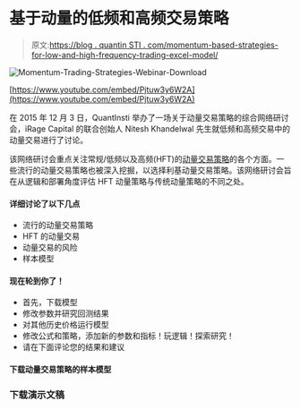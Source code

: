 # 基于动量的低频和高频交易策略

> 原文:[https://blog . quantin STI . com/momentum-based-strategies-for-low-and-high-frequency-trading-excel-model/](https://blog.quantinsti.com/momentum-based-strategies-for-low-and-high-frequency-trading-excel-model/)

![Momentum-Trading-Strategies-Webinar-Download](../Images/6265c58751bf562729d1ed653b00ed58.png)

[https://www.youtube.com/embed/Pjtuw3y6W2A](https://www.youtube.com/embed/Pjtuw3y6W2A)

在 2015 年 12 月 3 日，QuantInsti 举办了一场关于动量交易策略的综合网络研讨会，iRage Capital 的联合创始人 Nitesh Khandelwal 先生就低频和高频交易中的动量交易进行了讨论。

该网络研讨会重点关注常规/低频以及高频(HFT)的[动量交易策略](https://quantra.quantinsti.com/course/momentum-trading-strategies)的各个方面。一些流行的动量交易策略也被深入挖掘，以选择利基动量交易策略。该网络研讨会旨在从逻辑和部署角度评估 HFT 动量策略与传统动量策略的不同之处。

#### 详细讨论了以下几点

*   流行的动量交易策略
*   HFT 的动量交易
*   动量交易的风险
*   样本模型

#### 现在轮到你了！

*   首先，下载模型
*   修改参数并研究回测结果
*   对其他历史价格运行模型
*   修改公式和策略，添加新的参数和指标！玩逻辑！探索研究！
*   请在下面评论您的结果和建议

#### 下载动量交易策略的样本模型

### 下载演示文稿